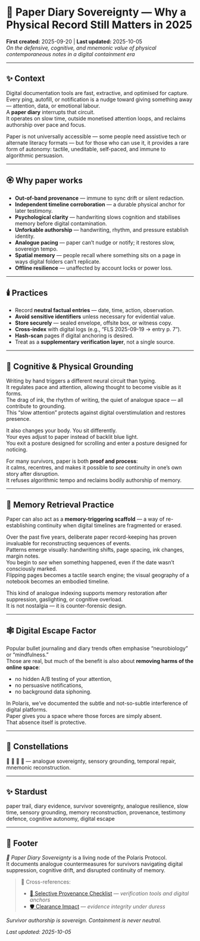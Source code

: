# 📓 Paper Diary Sovereignty — Why a Physical Record Still Matters in 2025  
**First created:** 2025-09-20 | **Last updated:** 2025-10-05  
*On the defensive, cognitive, and mnemonic value of physical contemporaneous notes in a digital containment era*  

---

## ✨ Context  

Digital documentation tools are fast, extractive, and optimised for capture.  
Every ping, autofill, or notification is a nudge toward giving something away — attention, data, or emotional labour.  
A **paper diary** interrupts that circuit.  
It operates on slow time, outside monetised attention loops, and reclaims authorship over pace and focus.  

Paper is not universally accessible — some people need assistive tech or alternate literacy formats — but for those who can use it, it provides a rare form of autonomy: tactile, uneditable, self-paced, and immune to algorithmic persuasion.  

---

## 🏵️ Why paper works  

- **Out-of-band provenance** — immune to sync drift or silent redaction.  
- **Independent timeline corroboration** — a durable physical anchor for later testimony.  
- **Psychological clarity** — handwriting slows cognition and stabilises memory before digital contamination.  
- **Unforkable authorship** — handwriting, rhythm, and pressure establish identity.  
- **Analogue pacing** — paper can’t nudge or notify; it restores slow, sovereign tempo.  
- **Spatial memory** — people recall where something sits on a page in ways digital folders can’t replicate.  
- **Offline resilience** — unaffected by account locks or power loss.  

---

## 🕯️ Practices  

- Record **neutral factual entries** — date, time, action, observation.  
- **Avoid sensitive identifiers** unless necessary for evidential value.  
- **Store securely** — sealed envelope, offsite box, or witness copy.  
- **Cross-index** with digital logs (e.g., “FLS 2025-09-19 → entry p. 7”).  
- **Hash-scan** pages if digital anchoring is desired.  
- Treat as a **supplementary verification layer**, not a single source.  

---

## 🧠 Cognitive & Physical Grounding  

Writing by hand triggers a different neural circuit than typing.  
It regulates pace and attention, allowing thought to become visible as it forms.  
The drag of ink, the rhythm of writing, the quiet of analogue space — all contribute to grounding.  
This “slow attention” protects against digital overstimulation and restores presence.  

It also changes your body. You sit differently.  
Your eyes adjust to paper instead of backlit blue light.  
You exit a posture designed for scrolling and enter a posture designed for noticing.  

For many survivors, paper is both **proof and process**:  
it calms, recentres, and makes it possible to *see* continuity in one’s own story after disruption.  
It refuses algorithmic tempo and reclaims bodily authorship of memory.  

---

## 📿 Memory Retrieval Practice  

Paper can also act as a **memory-triggering scaffold** — a way of re-establishing continuity when digital timelines are fragmented or erased.  

Over the past five years, deliberate paper record-keeping has proven invaluable for reconstructing sequences of events.  
Patterns emerge visually: handwriting shifts, page spacing, ink changes, margin notes.  
You begin to *see* when something happened, even if the date wasn’t consciously marked.  
Flipping pages becomes a tactile search engine; the visual geography of a notebook becomes an embodied timeline.  

This kind of analogue indexing supports memory restoration after suppression, gaslighting, or cognitive overload.  
It is not nostalgia — it is counter-forensic design.  

---

## 🕸 Digital Escape Factor  

Popular bullet journaling and diary trends often emphasise “neurobiology” or “mindfulness.”  
Those are real, but much of the benefit is also about **removing harms of the online space**:  
- no hidden A/B testing of your attention,  
- no persuasive notifications,  
- no background data siphoning.  

In Polaris, we’ve documented the subtle and not-so-subtle interference of digital platforms.  
Paper gives you a space where those forces are simply absent.  
That absence itself is protective.  

---

## 🌌 Constellations  

📓 🧭 🧠 🔮 — analogue sovereignty, sensory grounding, temporal repair, mnemonic reconstruction.  

---

## ✨ Stardust  

paper trail, diary evidence, survivor sovereignty, analogue resilience, slow time, sensory grounding, memory reconstruction, provenance, testimony defence, cognitive autonomy, digital escape  

---

## 🏮 Footer  

*📓 Paper Diary Sovereignty* is a living node of the Polaris Protocol.  
It documents analogue countermeasures for survivors navigating digital suppression, cognitive drift, and disrupted continuity of memory.  

> 📡 Cross-references:
> 
> - [💎 Selective Provenance Checklist](../../Disruption_Kit/💎_Resources/README.md) — *verification tools and digital anchors*  
> - [🛡️ Clearance Impact](../../Field_Logs/🛡️_clearance_impact.md) — *evidence integrity under duress*  

*Survivor authorship is sovereign. Containment is never neutral.*  

_Last updated: 2025-10-05_  
